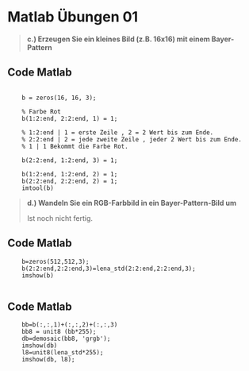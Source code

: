 # Matlab Übungen 01 

> **c.) Erzeugen Sie ein kleines Bild (z.B. 16x16) mit einem Bayer-Pattern**
>

## Code Matlab 
``` 

    b = zeros(16, 16, 3);
    
    % Farbe Rot
    b(1:2:end, 2:2:end, 1) = 1;

    % 1:2:end | 1 = erste Zeile , 2 = 2 Wert bis zum Ende.
    % 2:2:end | 2 = jede zweite Zeile , jeder 2 Wert bis zum Ende.
    % 1 | 1 Bekommt die Farbe Rot. 

    b(2:2:end, 1:2:end, 3) = 1;

    b(1:2:end, 1:2:end, 2) = 1;
    b(2:2:end, 2:2:end, 2) = 1;
    imtool(b)

```

> **d.) Wandeln Sie ein RGB-Farbbild in ein Bayer-Pattern-Bild um**
>
> Ist noch nicht fertig. 

## Code Matlab 
``` 
    b=zeros(512,512,3);
    b(2:2:end,2:2:end,3)=lena_std(2:2:end,2:2:end,3);
    imshow(b)


```


## Code Matlab 
``` 
    bb=b(:,:,1)+(:,:,2)+(:,:,3)
    bb8 = unit8 (bb*255);
    db=demosaic(bb8, 'grgb');
    imshow(db)
    l8=unit8(lena_std*255);
    imshow(db, l8);
```